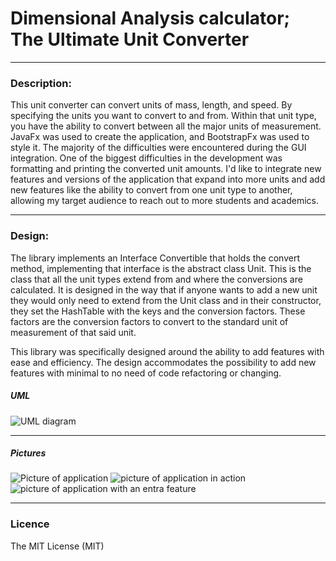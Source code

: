 # Dimensional Analysis calculator; The Ultimate Unit Converter

---

### Description:

This unit converter can convert units of mass, length, and speed. By specifying the units you want to convert to and 
from. Within that unit type, you have the ability to convert between all the major units of measurement. JavaFx was 
used to create the application, and BootstrapFx was used to style it. The majority of the difficulties were encountered 
during the GUI integration. One of the biggest difficulties in the development was formatting and printing the 
converted unit amounts. I'd like to integrate new features and versions of the application that expand into more units 
and add new features like the ability to convert from one unit type to another, allowing my target audience to reach 
out to more students and academics.

---

### Design:

The library implements an Interface Convertible that holds the convert method, implementing that interface is the 
abstract class Unit. This is the class that all the unit types extend from and where the conversions are calculated.
It is designed in the way that if anyone wants to add a new unit they would only need to extend from the Unit class and 
in their constructor, they set the HashTable with the keys and the conversion factors. These factors are the conversion 
factors to convert to the standard unit of measurement of that said unit.


This library was specifically designed around the ability to add features with ease and efficiency. The design 
accommodates the possibility to add new features with minimal to no need of code refactoring or changing.

##### UML

<img src="C:\Users\nicho\Desktop\Semester 2 Computer science Champlain college\Java 2\Final Project\FinalUML.JPG" alt="UML diagram">

---

##### Pictures

<img src="C:\Users\nicho\Desktop\Semester 2 Computer science Champlain college\Java 2\Final Project\Picture Application.JPG" alt="Picture of application">

<img src="C:\Users\nicho\Desktop\Semester 2 Computer science Champlain college\Java 2\Final Project\Capture.JPG" alt="picture of application in action">

<img src="C:\Users\nicho\Desktop\Semester 2 Computer science Champlain college\Java 2\Final Project\application.JPG" alt="picture of application with an entra feature">



---

### Licence

The MIT License (MIT)

